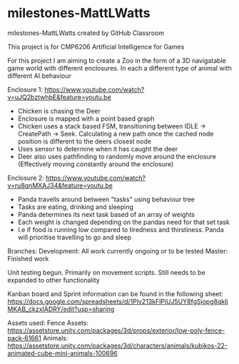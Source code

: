 # milestones-MattLWatts
milestones-MattLWatts created by GitHub Classroom

This project is for CMP6206 Artificial Intelligence for Games


For this project I am aiming to create a Zoo in the form of a 3D navigatable game world with different enclosures. In each a different type of animal with different AI behaviour

Enclosure 1: https://www.youtube.com/watch?v=uJQ2bztwhbE&feature=youtu.be
  - Chicken is chasing the Deer
  - Enclosure is mapped with a point based graph
  - Chicken uses a stack based FSM, transitioning between IDLE -> CreatePath -> Seek. Calculating a new path once the cached node position is different to the deers closest node
  - Uses sensor to determine when it has caught the deer
  - Deer also uses pathfinding to randomly move around the enclosure (Effectively moving constantly around the enclosure)

Enclosure 2: https://www.youtube.com/watch?v=ru8qnMXAJ34&feature=youtu.be
  - Panda travells around between "tasks" using behaviour tree
  - Tasks are eating, drinking and sleeping
  - Panda determines its next task based of an array of weights
  - Each weight is changed depending on the pandas need for that set task
  - I.e if food is running low compared to tiredness and thirstiness. Panda will prioritise travelling to go and sleep

Branches:
Development: 	All work currently ongoing or to be tested
Master: 			Finished work

Unit testing begun. Primarily on movement scripts. Still needs to be expanded to other functionality

Kanban board and Sprint information can be found in the following sheet:
https://docs.google.com/spreadsheets/d/1Plv213kFlPjUJ5UY8fgSjopg8qkljMKAB_ckzxIADRY/edit?usp=sharing

Assets used:
Fence Assets: 	https://assetstore.unity.com/packages/3d/props/exterior/low-poly-fence-pack-61661
Animals:      	https://assetstore.unity.com/packages/3d/characters/animals/kubikos-22-animated-cube-mini-animals-100696
